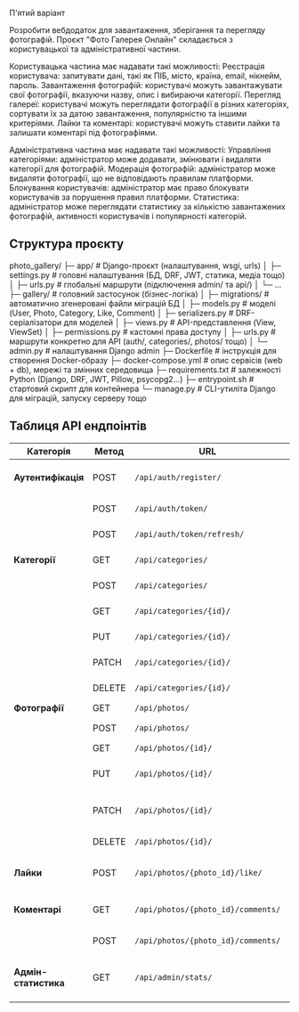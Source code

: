 П'ятий варіант

Розробити вебдодаток для завантаження, зберігання та перегляду фотографій.
Проєкт "Фото Галерея Онлайн" складається з користувацької та адміністративної частини.

Користувацька частина має надавати такі можливості:
  Реєстрація користувача:  запитувати дані, такі як ПІБ, місто, країна, email, нікнейм, пароль.
  Завантаження фотографій: користувачі можуть завантажувати свої фотографії, вказуючи назву, опис і вибираючи категорії.
  Перегляд галереї:        користувачі можуть переглядати фотографії в різних категоріях, сортувати їх за датою завантаження, популярністю та іншими критеріями.
  Лайки та коментарі:      користувачі можуть ставити лайки та залишати коментарі під фотографіями.

Адміністративна частина має надавати такі можливості:
  Управління категоріями:  адміністратор може додавати, змінювати і видаляти категорії для фотографій.
  Модерація фотографій:    адміністратор може видаляти фотографії, що не відповідають правилам платформи.
  Блокування користувачів: адміністратор має право блокувати користувачів за порушення правил платформи.
  Статистика:              адміністратор може переглядати статистику за кількістю завантажених фотографій, активності користувачів і популярності категорій.

##  Структура проєкту

photo_gallery/
├─ app/               # Django-проєкт (налаштування, wsgi, urls)
│ ├─ settings.py      # головні налаштування (БД, DRF, JWT, статика, медіа тощо)
│ ├─ urls.py          # глобальні маршрути (підключення admin/ та api/)
│ └─ ...
├─ gallery/           # головний застосунок (бізнес-логіка)
│ ├─ migrations/      # автоматично згенеровані файли міграцій БД
│ ├─ models.py        # моделі (User, Photo, Category, Like, Comment)
│ ├─ serializers.py   # DRF-серіалізатори для моделей
│ ├─ views.py         # API-представлення (View, ViewSet)
│ ├─ permissions.py   # кастомні права доступу
│ ├─ urls.py          # маршрути конкретно для API (auth/, categories/, photos/ тощо)
│ └─ admin.py         # налаштування Django admin
├─ Dockerfile         # інструкція для створення Docker-образу
├─ docker-compose.yml # опис сервісів (web + db), мережі та змінних середовища
├─ requirements.txt   # залежності Python (Django, DRF, JWT, Pillow, psycopg2…)
├─ entrypoint.sh      # стартовий скрипт для контейнера
└─ manage.py          # CLI-утиліта Django для міграцій, запуску серверу тощо


## Таблиця API ендпоінтів

| Категорія           | Метод | URL                                  | Опис                                  | Доступ |
|---------------------|-------|--------------------------------------|---------------------------------------|--------|
| **Аутентифікація**  | POST  | `/api/auth/register/`                | Реєстрація нового користувача         | Всі    |
|                     | POST  | `/api/auth/token/`                   | Отримати JWT токен                    | Всі    |
|                     | POST  | `/api/auth/token/refresh/`           | Оновити токен                         | Всі    |
| **Категорії**       | GET   | `/api/categories/`                   | Список категорій                      | Всі    |
|                     | POST  | `/api/categories/`                   | Створити категорію                    | Admin  |
|                     | GET   | `/api/categories/{id}/`              | Перегляд категорії                    | Всі    |
|                     | PUT   | `/api/categories/{id}/`              | Повне оновлення                       | Admin  |
|                     | PATCH | `/api/categories/{id}/`              | Часткове оновлення                    | Admin  |
|                     | DELETE| `/api/categories/{id}/`              | Видалення категорії                   | Admin  |
| **Фотографії**      | GET   | `/api/photos/`                       | Список фото                           | Всі    |
|                     | POST  | `/api/photos/`                       | Завантажити фото                      | Авторизовані |
|                     | GET   | `/api/photos/{id}/`                  | Деталі фото                           | Всі    |
|                     | PUT   | `/api/photos/{id}/`                  | Повне оновлення фото                  | Власник |
|                     | PATCH | `/api/photos/{id}/`                  | Часткове оновлення фото               | Власник |
|                     | DELETE| `/api/photos/{id}/`                  | Видалення фото                        | Власник |
| **Лайки**           | POST  | `/api/photos/{photo_id}/like/`       | Додати або прибрати лайк              | Авторизовані |
| **Коментарі**       | GET   | `/api/photos/{photo_id}/comments/`   | Список коментарів під фото            | Всі    |
|                     | POST  | `/api/photos/{photo_id}/comments/`   | Додати коментар                       | Авторизовані |
| **Адмін-статистика**| GET   | `/api/admin/stats/`                  | Статистика по користувачах і контенту | Admin/Staff |
